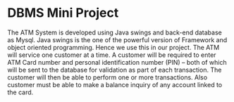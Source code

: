 # DBMS Mini Project

The ATM System is developed using Java swings and back-end database as Mysql.
Java swings is the one of the powerful version of Framework and
object oriented programming. Hence we use this in our project.
The ATM will service one customer at a time. A customer will be required to
enter ATM Card number and personal identification number (PIN) – both of which
will be sent to the database for validation as part of each transaction. The
customer will then be able to perform one or more transactions. Also
customer must be able to make a balance inquiry of any account linked to
the card.
